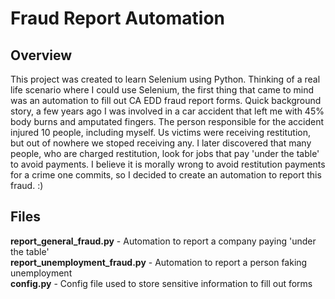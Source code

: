 # Fraud Report Automation
## Overview
This project was created to learn Selenium using Python. Thinking of a real life scenario where I could use Selenium, the first thing that came to mind was an automation to fill out CA EDD fraud report forms. Quick background story, a few years ago I was involved in a car accident that left me with 45% body burns and amputated fingers. The person responsible for the accident injured 10 people, including myself. Us victims were receiving restitution, but out of nowhere we stoped receiving any. I later discovered that many people, who are charged restitution, look for jobs that pay 'under the table' to avoid payments. I believe it is morally wrong to avoid restitution payments for a crime one commits, so I decided to create an automation to report this fraud. :)

## Files
**report_general_fraud.py** - Automation to report a company paying 'under the table' <br />
**report_unemployment_fraud.py** - Automation to report a person faking unemployment <br />
**config.py** - Config file used to store sensitive information to fill out forms
